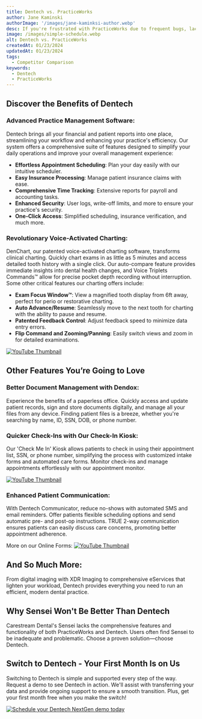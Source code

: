 ```yaml
---
title: Dentech vs. PracticeWorks
author: Jane Kaminski
authorImage: '/images/jane-kaminksi-author.webp'
desc: If you're frustrated with PracticeWorks due to frequent bugs, lack of support, outdated features, insufficient updates, and constant crashes, it's time for a change. Dentech offers a robust, reliable solution designed to meet your practice's needs.
image: /images/simple-schedule.webp
alt: Dentech vs. PracticeWorks
createdAt: 01/23/2024
updatedAt: 01/23/2024
tags:
  - Competitor Comparison
keywords:
  - Dentech
  - PracticeWorks
---
```


## Discover the Benefits of Dentech

### Advanced Practice Management Software:

Dentech brings all your financial and patient reports into one place, streamlining your workflow and enhancing your practice's efficiency. Our system offers a comprehensive suite of features designed to simplify your daily operations and improve your overall management experience:

- **Effortless Appointment Scheduling**: Plan your day easily with our intuitive scheduler.
- **Easy Insurance Processing**: Manage patient insurance claims with ease.
- **Comprehensive Time Tracking**: Extensive reports for payroll and accounting tasks.
- **Enhanced Security**: User logs, write-off limits, and more to ensure your practice's security.
- **One-Click Access**: Simplified scheduling, insurance verification, and much more.

### Revolutionary Voice-Activated Charting:

DenChart, our patented voice-activated charting software, transforms clinical charting. Quickly chart exams in as little as 5 minutes and access detailed tooth history with a single click. Our auto-compare feature provides immediate insights into dental health changes, and Voice Triplets Commands™ allow for precise pocket depth recording without interruption. Some other critical features our charting offers include:

- **Exam Focus Window™**: View a magnified tooth display from 6ft away, perfect for perio or restorative charting.
- **Auto Advance/Resume**: Seamlessly move to the next tooth for charting with the ability to pause and resume.
- **Patented Feedback Control**: Adjust feedback speed to minimize data entry errors.
- **Flip Command and Zooming/Panning**: Easily switch views and zoom in for detailed examinations.

[![YouTube Thumbnail](/images/restorative-thumbnail.webp)](https://www.youtube.com/watch?v=02nyPb1jtxE)

## Other Features You’re Going to Love

### Better Document Management with Dendox:

Experience the benefits of a paperless office. Quickly access and update patient records, sign and store documents digitally, and manage all your files from any device. Finding patient files is a breeze, whether you're searching by name, ID, SSN, DOB, or phone number.

### Quicker Check-Ins with Our Check-In Kiosk:

Our 'Check Me In' Kiosk allows patients to check in using their appointment list, SSN, or phone number, simplifying the process with customized intake forms and automated care forms. Monitor check-ins and manage appointments effortlessly with our appointment monitor.

[![YouTube Thumbnail](/images/patient-checkin-thumbnail.webp)](https://www.youtube.com/watch?v=0lxkAqjgMr8)

### Enhanced Patient Communication:

With Dentech Communicator, reduce no-shows with automated SMS and email reminders. Offer patients flexible scheduling options and send automatic pre- and post-op instructions. TRUE 2-way communication ensures patients can easily discuss care concerns, promoting better appointment adherence.

More on our Online Forms:
[![YouTube Thumbnail](/images/forms-thumbnail.webp)](https://www.youtube.com/watch?v=tdW0xSqcOC0)

## And So Much More:

From digital imaging with XDR Imaging to comprehensive eServices that lighten your workload, Dentech provides everything you need to run an efficient, modern dental practice.

## Why Sensei Won't Be Better Than Dentech

Carestream Dental's Sensei lacks the comprehensive features and functionality of both PracticeWorks and Dentech. Users often find Sensei to be inadequate and problematic. Choose a proven solution—choose Dentech.

## Switch to Dentech - Your First Month Is on Us

Switching to Dentech is simple and supported every step of the way. Request a demo to see Dentech in action. We'll assist with transferring your data and provide ongoing support to ensure a smooth transition. Plus, get your first month free when you make the switch!

[![Schedule your Dentech NextGen demo today](/images/schedule-call-CTA.webp 'Schedule your Dentech NextGen demo today')](/schedule)
